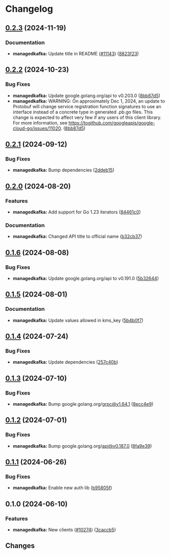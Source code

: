 # Changelog

## [0.2.3](https://github.com/googleapis/google-cloud-go/compare/managedkafka/v0.2.2...managedkafka/v0.2.3) (2024-11-19)


### Documentation

* **managedkafka:** Update title in README ([#11143](https://github.com/googleapis/google-cloud-go/issues/11143)) ([8823f23](https://github.com/googleapis/google-cloud-go/commit/8823f232e0685de7c4fb8ddbd1d98a33cff60b56))

## [0.2.2](https://github.com/googleapis/google-cloud-go/compare/managedkafka/v0.2.1...managedkafka/v0.2.2) (2024-10-23)


### Bug Fixes

* **managedkafka:** Update google.golang.org/api to v0.203.0 ([8bb87d5](https://github.com/googleapis/google-cloud-go/commit/8bb87d56af1cba736e0fe243979723e747e5e11e))
* **managedkafka:** WARNING: On approximately Dec 1, 2024, an update to Protobuf will change service registration function signatures to use an interface instead of a concrete type in generated .pb.go files. This change is expected to affect very few if any users of this client library. For more information, see https://togithub.com/googleapis/google-cloud-go/issues/11020. ([8bb87d5](https://github.com/googleapis/google-cloud-go/commit/8bb87d56af1cba736e0fe243979723e747e5e11e))

## [0.2.1](https://github.com/googleapis/google-cloud-go/compare/managedkafka/v0.2.0...managedkafka/v0.2.1) (2024-09-12)


### Bug Fixes

* **managedkafka:** Bump dependencies ([2ddeb15](https://github.com/googleapis/google-cloud-go/commit/2ddeb1544a53188a7592046b98913982f1b0cf04))

## [0.2.0](https://github.com/googleapis/google-cloud-go/compare/managedkafka/v0.1.6...managedkafka/v0.2.0) (2024-08-20)


### Features

* **managedkafka:** Add support for Go 1.23 iterators ([84461c0](https://github.com/googleapis/google-cloud-go/commit/84461c0ba464ec2f951987ba60030e37c8a8fc18))


### Documentation

* **managedkafka:** Changed API title to official name ([b32cb37](https://github.com/googleapis/google-cloud-go/commit/b32cb378ab03f34c0670a8a204bd0ef3f71d48d4))

## [0.1.6](https://github.com/googleapis/google-cloud-go/compare/managedkafka/v0.1.5...managedkafka/v0.1.6) (2024-08-08)


### Bug Fixes

* **managedkafka:** Update google.golang.org/api to v0.191.0 ([5b32644](https://github.com/googleapis/google-cloud-go/commit/5b32644eb82eb6bd6021f80b4fad471c60fb9d73))

## [0.1.5](https://github.com/googleapis/google-cloud-go/compare/managedkafka/v0.1.4...managedkafka/v0.1.5) (2024-08-01)


### Documentation

* **managedkafka:** Update values allowed in kms_key ([5b4b0f7](https://github.com/googleapis/google-cloud-go/commit/5b4b0f7878276ab5709011778b1b4a6ffd30a60b))

## [0.1.4](https://github.com/googleapis/google-cloud-go/compare/managedkafka/v0.1.3...managedkafka/v0.1.4) (2024-07-24)


### Bug Fixes

* **managedkafka:** Update dependencies ([257c40b](https://github.com/googleapis/google-cloud-go/commit/257c40bd6d7e59730017cf32bda8823d7a232758))

## [0.1.3](https://github.com/googleapis/google-cloud-go/compare/managedkafka/v0.1.2...managedkafka/v0.1.3) (2024-07-10)


### Bug Fixes

* **managedkafka:** Bump google.golang.org/grpc@v1.64.1 ([8ecc4e9](https://github.com/googleapis/google-cloud-go/commit/8ecc4e9622e5bbe9b90384d5848ab816027226c5))

## [0.1.2](https://github.com/googleapis/google-cloud-go/compare/managedkafka/v0.1.1...managedkafka/v0.1.2) (2024-07-01)


### Bug Fixes

* **managedkafka:** Bump google.golang.org/api@v0.187.0 ([8fa9e39](https://github.com/googleapis/google-cloud-go/commit/8fa9e398e512fd8533fd49060371e61b5725a85b))

## [0.1.1](https://github.com/googleapis/google-cloud-go/compare/managedkafka/v0.1.0...managedkafka/v0.1.1) (2024-06-26)


### Bug Fixes

* **managedkafka:** Enable new auth lib ([b95805f](https://github.com/googleapis/google-cloud-go/commit/b95805f4c87d3e8d10ea23bd7a2d68d7a4157568))

## 0.1.0 (2024-06-10)


### Features

* **managedkafka:** New clients ([#10274](https://github.com/googleapis/google-cloud-go/issues/10274)) ([3caccb5](https://github.com/googleapis/google-cloud-go/commit/3caccb556c889104fb77a6353774a8779a9ea24e))

## Changes
